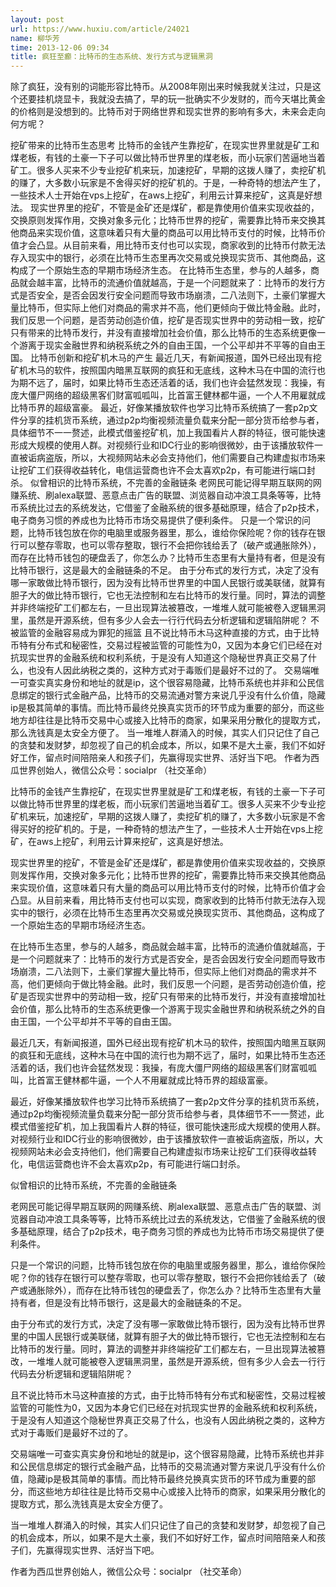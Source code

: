```yaml
---
layout: post
url: https://www.huxiu.com/article/24021
name: 柳华芳
time: 2013-12-06 09:34
title: 疯狂至癫：比特币的生态系统、发行方式与逻辑黑洞
---
```

除了疯狂，没有别的词能形容比特币。从2008年刚出来时候我就关注过，只是这个还要挂机烧显卡，我就没去搞了，早的玩一批确实不少发财的，而今天堪比黄金的价格则是没想到的。比特币对于网络世界和现实世界的影响有多大，未来会走向何方呢？

挖矿带来的比特币生态思考 比特币的金钱产生靠挖矿，在现实世界里就是矿工和煤老板，有钱的土豪一下子可以做比特币世界里的煤老板，而小玩家们苦逼地当着矿工。很多人买来不少专业挖矿机来玩，加速挖矿，早期的这拨人赚了，卖挖矿机的赚了，大多数小玩家是不舍得买好的挖矿机的。于是，一种奇特的想法产生了，一些技术人士开始在vps上挖矿，在aws上挖矿，利用云计算来挖矿，这真是好想法。 现实世界里的挖矿，不管是金矿还是煤矿，都是靠使用价值来实现收益的，交换原则发挥作用，交换对象多元化；比特币世界的挖矿，需要靠比特币来交换其他商品来实现价值，这意味着只有大量的商品可以用比特币支付的时候，比特币价值才会凸显。从目前来看，用比特币支付也可以实现，商家收到的比特币付款无法存入现实中的银行，必须在比特币生态里再次交易或兑换现实货币、其他商品，这构成了一个原始生态的早期市场经济生态。 在比特币生态里，参与的人越多，商品就会越丰富，比特币的流通价值就越高，于是一个问题就来了：比特币的发行方式是否安全，是否会因发行安全问题而导致市场崩溃，二八法则下，土豪们掌握大量比特币，但实际上他们对商品的需求并不高，他们更倾向于做比特金融。此时，我们反思一个问题，是否劳动创造价值，挖矿是否现实世界中的劳动相一致，挖矿只有带来的比特币发行，并没有直接增加社会价值，那么比特币的生态系统更像一个游离于现实金融世界和纳税系统之外的自由王国，一个公平却并不平等的自由王国。 比特币创新和挖矿机木马的产生 最近几天，有新闻报道，国外已经出现有挖矿机木马的软件，按照国内暗黑互联网的疯狂和无底线，这种木马在中国的流行也为期不远了，届时，如果比特币生态还活着的话，我们也许会猛然发现：我操，有庞大僵尸网络的超级黑客们财富呱呱叫，比首富王健林都牛逼，一个人不用雇就成比特币界的超级富豪。 最近，好像某播放软件也学习比特币系统搞了一套p2p文件分享的挂机货币系统，通过p2p均衡视频流量负载来分配一部分货币给参与者，具体细节不一一赘述，此模式借鉴挖矿机，加上我国看片人群的特征，很可能快速形成大规模的使用人群。对视频行业和IDC行业的影响很微妙，由于该播放软件一直被诟病盗版，所以，大视频网站未必会支持他们，他们需要自己构建虚拟市场来让挖矿工们获得收益转化，电信运营商也许不会太喜欢p2p，有可能进行端口封杀。 似曾相识的比特币系统，不完善的金融链条 老网民可能记得早期互联网的网赚系统、刷alexa联盟、恶意点击广告的联盟、浏览器自动冲浪工具条等等，比特币系统比过去的系统发达，它借鉴了金融系统的很多基础原理，结合了p2p技术，电子商务习惯的养成也为比特币市场交易提供了便利条件。 只是一个常识的问题，比特币钱包放在你的电脑里或服务器里，那么，谁给你保险呢？你的钱存在银行可以整存零取，也可以零存整取，银行不会把你钱给丢了（破产或通胀除外），而存在比特币钱包的硬盘丢了，你怎么办？比特币生态里有大量持有者，但是没有比特币银行，这是最大的金融链条的不足。 由于分布式的发行方式，决定了没有哪一家敢做比特币银行，因为没有比特币世界里的中国人民银行或美联储，就算有胆子大的做比特币银行，它也无法控制和左右比特币的发行量。同时，算法的调整并非终端挖矿工们都左右，一旦出现算法被篡改，一堆堆人就可能被卷入逻辑黑洞里，虽然是开源系统，但有多少人会去一行行代码去分析逻辑和逻辑陷阱呢？ 不被监管的金融容易成为罪犯的摇篮 且不说比特币木马这种直接的方式，由于比特币特有分布式和秘密性，交易过程被监管的可能性为0，又因为本身它们已经在对抗现实世界的金融系统和权利系统，于是没有人知道这个隐秘世界真正交易了什么，也没有人因此纳税之类的，这种方式对于毒贩们是最好不过的了。 交易端唯一可查实真实身份和地址的就是ip，这个很容易隐藏，比特币系统也并非和公民信息绑定的银行式金融产品，比特币的交易流通对警方来说几乎没有什么价值，隐藏ip是极其简单的事情。而比特币最终兑换真实货币的环节成为重要的部分，而这些地方却往往是比特币交易中心或接入比特币的商家，如果采用分散化的提取方式，那么洗钱真是太安全方便了。 当一堆堆人群涌入的时候，其实人们只记住了自己的贪婪和发财梦，却忽视了自己的机会成本，所以，如果不是大土豪，我们不如好好工作，留点时间陪陪亲人和孩子们，先赢得现实世界、活好当下吧。 作者为西瓜世界创始人，微信公众号：socialpr （社交革命）

比特币的金钱产生靠挖矿，在现实世界里就是矿工和煤老板，有钱的土豪一下子可以做比特币世界里的煤老板，而小玩家们苦逼地当着矿工。很多人买来不少专业挖矿机来玩，加速挖矿，早期的这拨人赚了，卖挖矿机的赚了，大多数小玩家是不舍得买好的挖矿机的。于是，一种奇特的想法产生了，一些技术人士开始在vps上挖矿，在aws上挖矿，利用云计算来挖矿，这真是好想法。

现实世界里的挖矿，不管是金矿还是煤矿，都是靠使用价值来实现收益的，交换原则发挥作用，交换对象多元化；比特币世界的挖矿，需要靠比特币来交换其他商品来实现价值，这意味着只有大量的商品可以用比特币支付的时候，比特币价值才会凸显。从目前来看，用比特币支付也可以实现，商家收到的比特币付款无法存入现实中的银行，必须在比特币生态里再次交易或兑换现实货币、其他商品，这构成了一个原始生态的早期市场经济生态。

在比特币生态里，参与的人越多，商品就会越丰富，比特币的流通价值就越高，于是一个问题就来了：比特币的发行方式是否安全，是否会因发行安全问题而导致市场崩溃，二八法则下，土豪们掌握大量比特币，但实际上他们对商品的需求并不高，他们更倾向于做比特金融。此时，我们反思一个问题，是否劳动创造价值，挖矿是否现实世界中的劳动相一致，挖矿只有带来的比特币发行，并没有直接增加社会价值，那么比特币的生态系统更像一个游离于现实金融世界和纳税系统之外的自由王国，一个公平却并不平等的自由王国。

最近几天，有新闻报道，国外已经出现有挖矿机木马的软件，按照国内暗黑互联网的疯狂和无底线，这种木马在中国的流行也为期不远了，届时，如果比特币生态还活着的话，我们也许会猛然发现：我操，有庞大僵尸网络的超级黑客们财富呱呱叫，比首富王健林都牛逼，一个人不用雇就成比特币界的超级富豪。

最近，好像某播放软件也学习比特币系统搞了一套p2p文件分享的挂机货币系统，通过p2p均衡视频流量负载来分配一部分货币给参与者，具体细节不一一赘述，此模式借鉴挖矿机，加上我国看片人群的特征，很可能快速形成大规模的使用人群。对视频行业和IDC行业的影响很微妙，由于该播放软件一直被诟病盗版，所以，大视频网站未必会支持他们，他们需要自己构建虚拟市场来让挖矿工们获得收益转化，电信运营商也许不会太喜欢p2p，有可能进行端口封杀。

似曾相识的比特币系统，不完善的金融链条

老网民可能记得早期互联网的网赚系统、刷alexa联盟、恶意点击广告的联盟、浏览器自动冲浪工具条等等，比特币系统比过去的系统发达，它借鉴了金融系统的很多基础原理，结合了p2p技术，电子商务习惯的养成也为比特币市场交易提供了便利条件。

只是一个常识的问题，比特币钱包放在你的电脑里或服务器里，那么，谁给你保险呢？你的钱存在银行可以整存零取，也可以零存整取，银行不会把你钱给丢了（破产或通胀除外），而存在比特币钱包的硬盘丢了，你怎么办？比特币生态里有大量持有者，但是没有比特币银行，这是最大的金融链条的不足。

由于分布式的发行方式，决定了没有哪一家敢做比特币银行，因为没有比特币世界里的中国人民银行或美联储，就算有胆子大的做比特币银行，它也无法控制和左右比特币的发行量。同时，算法的调整并非终端挖矿工们都左右，一旦出现算法被篡改，一堆堆人就可能被卷入逻辑黑洞里，虽然是开源系统，但有多少人会去一行行代码去分析逻辑和逻辑陷阱呢？

且不说比特币木马这种直接的方式，由于比特币特有分布式和秘密性，交易过程被监管的可能性为0，又因为本身它们已经在对抗现实世界的金融系统和权利系统，于是没有人知道这个隐秘世界真正交易了什么，也没有人因此纳税之类的，这种方式对于毒贩们是最好不过的了。

交易端唯一可查实真实身份和地址的就是ip，这个很容易隐藏，比特币系统也并非和公民信息绑定的银行式金融产品，比特币的交易流通对警方来说几乎没有什么价值，隐藏ip是极其简单的事情。而比特币最终兑换真实货币的环节成为重要的部分，而这些地方却往往是比特币交易中心或接入比特币的商家，如果采用分散化的提取方式，那么洗钱真是太安全方便了。

当一堆堆人群涌入的时候，其实人们只记住了自己的贪婪和发财梦，却忽视了自己的机会成本，所以，如果不是大土豪，我们不如好好工作，留点时间陪陪亲人和孩子们，先赢得现实世界、活好当下吧。

作者为西瓜世界创始人，微信公众号：socialpr （社交革命）

